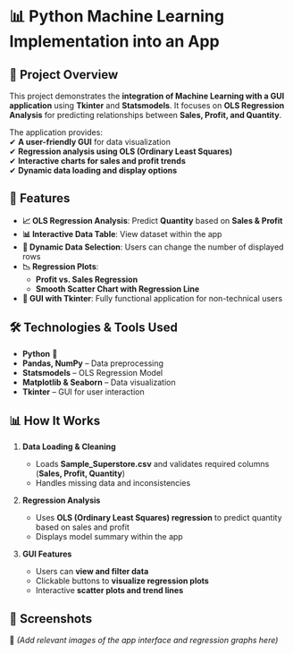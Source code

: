 # 📊 Python Machine Learning Implementation into an App  

## 📌 Project Overview  
This project demonstrates the **integration of Machine Learning with a GUI application** using **Tkinter** and **Statsmodels**. It focuses on **OLS Regression Analysis** for predicting relationships between **Sales, Profit, and Quantity**.  

The application provides:  
✔ **A user-friendly GUI** for data visualization  
✔ **Regression analysis using OLS (Ordinary Least Squares)**  
✔ **Interactive charts for sales and profit trends**  
✔ **Dynamic data loading and display options**  

## 🚀 Features  
- **📈 OLS Regression Analysis**: Predict **Quantity** based on **Sales & Profit**  
- **📊 Interactive Data Table**: View dataset within the app  
- **🔄 Dynamic Data Selection**: Users can change the number of displayed rows  
- **📉 Regression Plots**:  
  - **Profit vs. Sales Regression**  
  - **Smooth Scatter Chart with Regression Line**  
- **🎨 GUI with Tkinter**: Fully functional application for non-technical users  

## 🛠️ Technologies & Tools Used  
- **Python** 🐍  
- **Pandas, NumPy** – Data preprocessing  
- **Statsmodels** – OLS Regression Model  
- **Matplotlib & Seaborn** – Data visualization  
- **Tkinter** – GUI for user interaction  

## 📊 How It Works  
1. **Data Loading & Cleaning**  
   - Loads **Sample_Superstore.csv** and validates required columns (**Sales, Profit, Quantity**)  
   - Handles missing data and inconsistencies  

2. **Regression Analysis**  
   - Uses **OLS (Ordinary Least Squares) regression** to predict quantity based on sales and profit  
   - Displays model summary within the app  

3. **GUI Features**  
   - Users can **view and filter data**  
   - Clickable buttons to **visualize regression plots**  
   - Interactive **scatter plots and trend lines**  

## 📸 Screenshots  
📌 *(Add relevant images of the app interface and regression graphs here)*  
